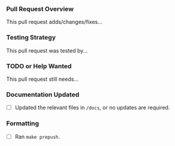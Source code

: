 ### Pull Request Overview

This pull request adds/changes/fixes...


### Testing Strategy

This pull request was tested by...


### TODO or Help Wanted

This pull request still needs...


### Documentation Updated

- [ ] Updated the relevant files in `/docs`, or no updates are required.

### Formatting

- [ ] Ran `make prepush`.
